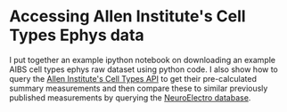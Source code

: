 # Accessing Allen Institute's Cell Types Ephys data

I put together an example ipython notebook on downloading an example AIBS cell types ephys raw dataset using python code. I also show how to query the [Allen Institute's Cell Types API](http://help.brain-map.org//display/celltypes/API) to get their pre-calculated summary measurements and then compare these to similar previously published measurements by querying the [NeuroElectro database](neuroelectro.org).
